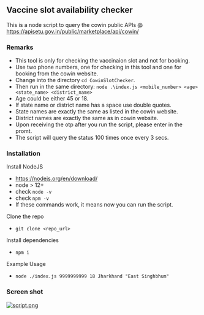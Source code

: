## Vaccine slot availability checker

This is a node script to query the cowin public APIs @ https://apisetu.gov.in/public/marketplace/api/cowin/

### Remarks
 - This tool is only for checking the vaccinaion slot and not for booking.
 - Use two phone numbers, one for checking in this tool and one for booking from the cowin website.
 - Change into the directory `cd CowinSlotChecker`.
 - Then run in the same directory: `node .\index.js <mobile_number> <age> <state_name> <district_name>`
 - Age could be either 45 or 18.
 - If state name or district name has a space use double quotes.
 - State names are exactly the same as listed in the cowin website.
 - District names are exactly the same as in cowin website.
 - Upon receiving the otp after you run the script, please enter in the promt.
 - The script will query the status 100 times once every 3 secs.

 ### Installation

Install NodeJS
 - https://nodejs.org/en/download/
 - node > 12+
 - check `node -v`
 - check `npm -v`
 - If these commands work, it means now you can run the script.

 Clone the repo
 - `git clone <repo_url>`

 Install dependencies 
 - `npm i`

 Example Usage
  - `node ./index.js 9999999999 18 Jharkhand "East Singhbhum"`

### Screen shot

[![script.png](https://i.postimg.cc/5ND3YdHK/script.png)](https://postimg.cc/1fc62drD)